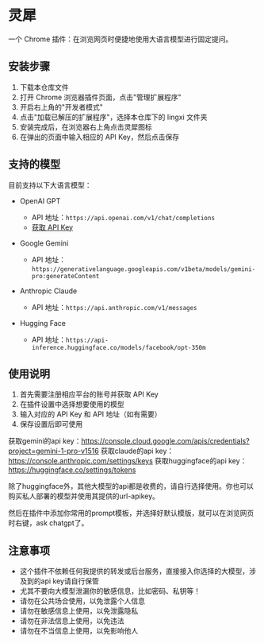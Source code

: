 # 灵犀

一个 Chrome 插件：在浏览网页时便捷地使用大语言模型进行固定提问。

## 安装步骤

1. 下载本仓库文件
2. 打开 Chrome 浏览器插件页面，点击"管理扩展程序"
3. 开启右上角的"开发者模式"
4. 点击"加载已解压的扩展程序"，选择本仓库下的 lingxi 文件夹
5. 安装完成后，在浏览器右上角点击灵犀图标
6. 在弹出的页面中输入相应的 API Key，然后点击保存

## 支持的模型

目前支持以下大语言模型：

- OpenAI GPT
  - API 地址：`https://api.openai.com/v1/chat/completions`
  - [获取 API Key](https://platform.openai.com/settings/organization/api-keys)

- Google Gemini
  - API 地址：`https://generativelanguage.googleapis.com/v1beta/models/gemini-pro:generateContent`

- Anthropic Claude
  - API 地址：`https://api.anthropic.com/v1/messages`

- Hugging Face
  - API 地址：`https://api-inference.huggingface.co/models/facebook/opt-350m`

## 使用说明

1. 首先需要注册相应平台的账号并获取 API Key
2. 在插件设置中选择想要使用的模型
3. 输入对应的 API Key 和 API 地址（如有需要）
4. 保存设置后即可使用

获取gemini的api key：https://console.cloud.google.com/apis/credentials?project=gemini-1-pro-v1516
获取claude的api key：https://console.anthropic.com/settings/keys
获取huggingface的api key：https://huggingface.co/settings/tokens

除了huggingface外，其他大模型的api都是收费的，请自行选择使用。你也可以购买私人部署的模型并使用其提供的url-apikey。

然后在插件中添加你常用的prompt模板，并选择好默认模版，就可以在浏览网页时右键，ask chatgpt了。

## 注意事项

- 这个插件不依赖任何我提供的转发或后台服务，直接接入你选择的大模型，涉及到的api key请自行保管
- 尤其不要向大模型泄漏你的敏感信息，比如密码、私钥等！
- 请勿在公共场合使用，以免泄露个人信息
- 请勿在敏感信息上使用，以免泄露隐私
- 请勿在非法信息上使用，以免违法
- 请勿在不当信息上使用，以免影响他人
